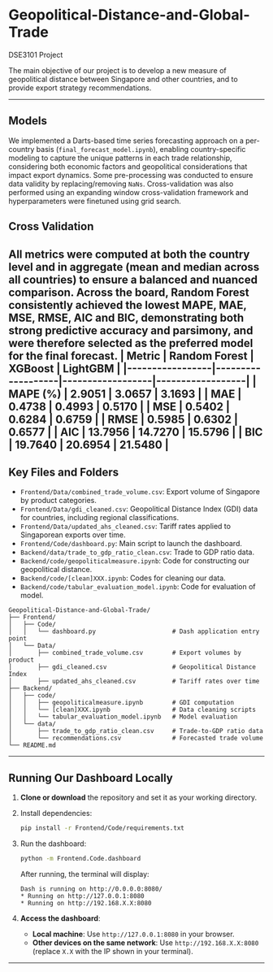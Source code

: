 # Geopolitical-Distance-and-Global-Trade  
DSE3101 Project  

The main objective of our project is to develop a new measure of geopolitical distance between Singapore and other countries, and to provide export strategy recommendations.

---

## Models  
We implemented a Darts-based time series forecasting approach on a per-country basis (`final_forecast_model.ipynb`), enabling country-specific modeling to capture the unique patterns in each trade relationship, considering both economic factors and geopolitical considerations that impact export dynamics. Some pre-processing was conducted to ensure data validity by replacing/removing `NaNs`. Cross-validation was also performed using an expanding window cross-validation framework and hyperparameters were finetuned using grid search.

## Cross Validation
All metrics were computed at both the country level and in aggregate (mean and median across all countries) to ensure a balanced and nuanced comparison. Across the board, Random Forest consistently achieved the lowest MAPE, MAE, MSE, RMSE, AIC and BIC, demonstrating both strong predictive accuracy and parsimony, and were therefore selected as the preferred model for the final forecast. 
| Metric          | Random Forest     | XGBoost          | LightGBM         |
|-----------------|-------------------|------------------|------------------|
| **MAPE (%)**    | **2.9051**        | 3.0657           | 3.1693           |
| **MAE**         | **0.4738**        | 0.4993           | 0.5170           |
| **MSE**         | **0.5402**        | 0.6284           | 0.6759           |
| **RMSE**        | **0.5985**        | 0.6302           | 0.6577           |
| **AIC**         | **13.7956**       | 14.7270          | 15.5796          |
| **BIC**         | **19.7640**       | 20.6954          | 21.5480          |
---


## Key Files and Folders  
- `Frontend/Data/combined_trade_volume.csv`: Export volume of Singapore by product categories.  
- `Frontend/Data/gdi_cleaned.csv`: Geopolitical Distance Index (GDI) data for countries, including regional classifications.  
- `Frontend/Data/updated_ahs_cleaned.csv`: Tariff rates applied to Singaporean exports over time.  
- `Frontend/Code/dashboard.py`: Main script to launch the dashboard.  
- `Backend/data/trade_to_gdp_ratio_clean.csv`: Trade to GDP ratio data.
- `Backend/code/geopoliticalmeasure.ipynb`: Code for constructing our geopolitical distance.
- `Backend/code/[clean]XXX.ipynb`: Codes for cleaning our data.
- `Backend/code/tabular_evaluation_model.ipynb`: Code for evaluation of model.

```
Geopolitical-Distance-and-Global-Trade/
├── Frontend/
│   ├── Code/
│   │   └── dashboard.py                     # Dash application entry point
│   └── Data/
│       ├── combined_trade_volume.csv        # Export volumes by product
│       ├── gdi_cleaned.csv                  # Geopolitical Distance Index
│       ├── updated_ahs_cleaned.csv          # Tariff rates over time
├── Backend/
│   ├── code/
│   │   ├── geopoliticalmeasure.ipynb        # GDI computation
│   │   └── [clean]XXX.ipynb                 # Data cleaning scripts
│   │   └── tabular_evaluation_model.ipynb   # Model evaluation
│   └── data/
│       ├── trade_to_gdp_ratio_clean.csv     # Trade-to-GDP ratio data
│       └── recommendations.csv              # Forecasted trade volume
└── README.md
```
---

## Running Our Dashboard Locally  

1. **Clone or download** the repository and set it as your working directory.  

2. Install dependencies:  
   ```bash  
   pip install -r Frontend/Code/requirements.txt  
   ```  

3. Run the dashboard:  
   ```bash  
   python -m Frontend.Code.dashboard  
   ```  

   After running, the terminal will display:  
   ```  
   Dash is running on http://0.0.0.0:8080/  
   * Running on http://127.0.0.1:8080  
   * Running on http://192.168.X.X:8080  
   ```  

4. **Access the dashboard**:  
   - **Local machine**: Use `http://127.0.0.1:8080` in your browser.  
   - **Other devices on the same network**: Use `http://192.168.X.X:8080` (replace `X.X` with the IP shown in your terminal).  

---
